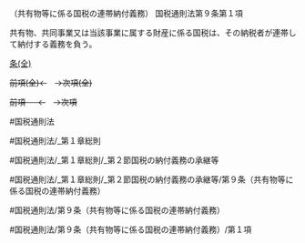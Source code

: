 （共有物等に係る国税の連帯納付義務）
国税通則法第９条第１項

共有物、共同事業又は当該事業に属する財産に係る国税は、その納税者が連帯して納付する義務を負う。

[条(全)](国税通則法＿＿＿＿＿第９条_.md)

~~前項(全)←~~　~~→次項(全)~~

~~前項 　 ←~~　~~→次項~~



#国税通則法

#国税通則法/_第１章総則

#国税通則法/_第１章総則/_第２節国税の納付義務の承継等

#国税通則法/_第１章総則/_第２節国税の納付義務の承継等/第９条（共有物等に係る国税の連帯納付義務）

#国税通則法/第９条（共有物等に係る国税の連帯納付義務）

#国税通則法/第９条（共有物等に係る国税の連帯納付義務）/第１項


